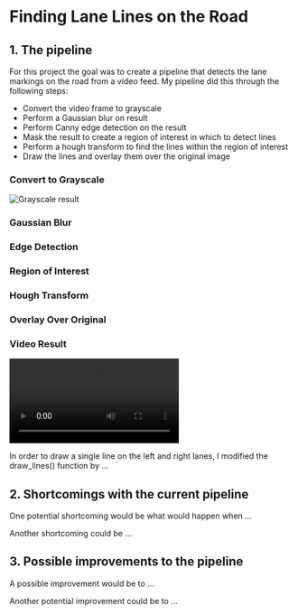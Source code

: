 # **Finding Lane Lines on the Road** 

[//]: # (Image References)

[grayscale]: ./examples/grayscale.jpg "Grayscale"
[result_video]: ./test_videos_output/solidYellowLeft.mp4 "Result"

## 1. The pipeline

For this project the goal was to create a pipeline that detects the lane markings on the road from a video feed.
My pipeline did this through the following steps:
- Convert the video frame to grayscale
- Perform a Gaussian blur on result
- Perform Canny edge detection on the result
- Mask the result to create a region of interest in which to detect lines
- Perform a hough transform to find the lines within the region of interest
- Draw the lines and overlay them over the original image

### Convert to Grayscale

![Grayscale result][grayscale]

### Gaussian Blur

### Edge Detection

### Region of Interest

### Hough Transform 

### Overlay Over Original

### Video Result
![Video showcasing result of pipeline][result_video]

In order to draw a single line on the left and right lanes, I modified the draw_lines() function by ...




## 2. Shortcomings with the current pipeline


One potential shortcoming would be what would happen when ... 

Another shortcoming could be ...


## 3. Possible improvements to the pipeline

A possible improvement would be to ...

Another potential improvement could be to ...
